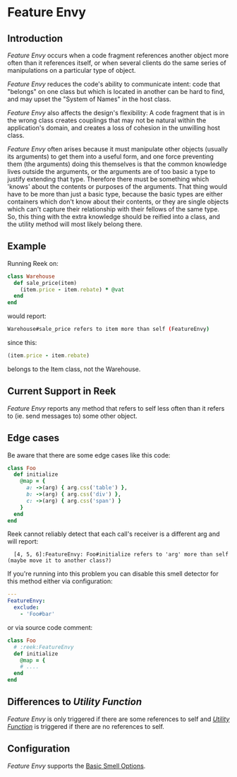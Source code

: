 # Feature Envy

## Introduction

_Feature Envy_ occurs when a code fragment references another object more often than it references itself, or when several clients do the same series of manipulations on a particular type of object.

_Feature Envy_ reduces the code's ability to communicate intent: code that "belongs" on one class but which is located in another can be hard to find, and may upset the "System of Names" in the host class.

_Feature Envy_ also affects the design's flexibility: A code fragment that is in the wrong class creates couplings that may not be natural within the application's domain, and creates a loss of cohesion in the unwilling host class.

_Feature Envy_ often arises because it must manipulate other objects (usually its arguments) to get them into a useful form, and one force preventing them (the arguments) doing this themselves is that the common knowledge lives outside the arguments, or the arguments are of too basic a type to justify extending that type. Therefore there must be something which 'knows' about the contents or purposes of the arguments.  That thing would have to be more than just a basic type, because the basic types are either containers which don't know about their contents, or they are single objects which can't capture their relationship with their fellows of the same type. So, this thing with the extra knowledge should be reified into a class, and the utility method will most likely belong there.

## Example

Running Reek on:

```ruby
class Warehouse
  def sale_price(item)
    (item.price - item.rebate) * @vat
  end
end
```

would report:

```bash
Warehouse#sale_price refers to item more than self (FeatureEnvy)
```

since this:

```ruby
(item.price - item.rebate)
```

belongs to the Item class, not the Warehouse.

## Current Support in Reek

_Feature Envy_ reports any method that refers to self less often than it refers to (ie. send messages to) some other object.

## Edge cases

Be aware that there are some edge cases like this code:

```ruby
class Foo
  def initialize
    @map = {
      a: ->(arg) { arg.css('table') },
      b: ->(arg) { arg.css('div') },
      c: ->(arg) { arg.css('span') }
    }
  end
end
```

Reek cannot reliably detect that each call's receiver is a different arg and will report:

```
  [4, 5, 6]:FeatureEnvy: Foo#initialize refers to 'arg' more than self (maybe move it to another class?)
```
  
If you're running into this problem you can disable this smell detector for this method either via
configuration:

```yaml
---
FeatureEnvy:
  exclude:
    - 'Foo#bar'
```

or via source code comment:

```ruby
class Foo
  # :reek:FeatureEnvy
  def initialize
    @map = {
    # ....
  end
end
```

## Differences to _Utility Function_

_Feature Envy_ is only triggered if there are some references to self and _[Utility Function](UtilityFunction)_ is triggered if there are no references to self.

## Configuration

_Feature Envy_ supports the [Basic Smell Options](Basic-Smell-Options.md).
